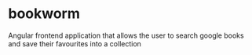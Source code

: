 # bookworm
Angular frontend application that allows the user to search google books and save their favourites into a collection

